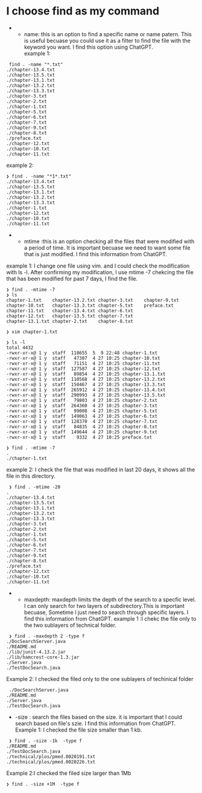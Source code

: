 # I choose find as my command </br>
*  - name: this is an option to find a specific name or name patern. This is useful becuase you could use it as a filter to find the file with the keyword you want. I find this option using ChatGPT.</br>
example 1:
```
 find . -name "*.txt"
./chapter-13.4.txt
./chapter-13.5.txt
./chapter-13.1.txt
./chapter-13.2.txt
./chapter-13.3.txt
./chapter-3.txt
./chapter-2.txt
./chapter-1.txt
./chapter-5.txt
./chapter-6.txt
./chapter-7.txt
./chapter-9.txt
./chapter-8.txt
./preface.txt
./chapter-12.txt
./chapter-10.txt
./chapter-11.txt
```

example 2:
```
❯ find . -name "*1*.txt"
./chapter-13.4.txt
./chapter-13.5.txt
./chapter-13.1.txt
./chapter-13.2.txt
./chapter-13.3.txt
./chapter-1.txt
./chapter-12.txt
./chapter-10.txt
./chapter-11.txt
```

* - mtime <digit>:this is an option checking all the files that were modified with a period of time. It is important becuase we need to want some file that is just modified. I find this information from ChatGPT.
 
 example 1: I change one file using vim. and I could check the modification with ls -l. After confirming my modification, I use mtime -7 chekcing the file that has been modified for past 7 days, I find the file.
```
❯ find . -mtime -7
❯ ls
chapter-1.txt    chapter-13.2.txt chapter-3.txt    chapter-9.txt
chapter-10.txt   chapter-13.3.txt chapter-5.txt    preface.txt
chapter-11.txt   chapter-13.4.txt chapter-6.txt
chapter-12.txt   chapter-13.5.txt chapter-7.txt
chapter-13.1.txt chapter-2.txt    chapter-8.txt
 
❯ vim chapter-1.txt
 
❯ ls -l
total 4432
-rwxr-xr-x@ 1 y  staff  118655  5  9 22:48 chapter-1.txt
-rwxr-xr-x@ 1 y  staff   47307  4 27 10:25 chapter-10.txt
-rwxr-xr-x@ 1 y  staff   71151  4 27 10:25 chapter-11.txt
-rwxr-xr-x@ 1 y  staff  127587  4 27 10:25 chapter-12.txt
-rwxr-xr-x@ 1 y  staff   89854  4 27 10:25 chapter-13.1.txt
-rwxr-xr-x@ 1 y  staff  110568  4 27 10:25 chapter-13.2.txt
-rwxr-xr-x@ 1 y  staff  150467  4 27 10:25 chapter-13.3.txt
-rwxr-xr-x@ 1 y  staff  265912  4 27 10:25 chapter-13.4.txt
-rwxr-xr-x@ 1 y  staff  290993  4 27 10:25 chapter-13.5.txt
-rwxr-xr-x@ 1 y  staff   79803  4 27 10:25 chapter-2.txt
-rwxr-xr-x@ 1 y  staff  264360  4 27 10:25 chapter-3.txt
-rwxr-xr-x@ 1 y  staff   99008  4 27 10:25 chapter-5.txt
-rwxr-xr-x@ 1 y  staff  149063  4 27 10:25 chapter-6.txt
-rwxr-xr-x@ 1 y  staff  128370  4 27 10:25 chapter-7.txt
-rwxr-xr-x@ 1 y  staff   84835  4 27 10:25 chapter-8.txt
-rwxr-xr-x@ 1 y  staff  149644  4 27 10:25 chapter-9.txt
-rwxr-xr-x@ 1 y  staff    9332  4 27 10:25 preface.txt
 
❯ find . -mtime -7
.
./chapter-1.txt
```

 example 2: I check the file that was modified in last 20 days, it shows all the file in this directory.
```
 ❯ find . -mtime -20
.
./chapter-13.4.txt
./chapter-13.5.txt
./chapter-13.1.txt
./chapter-13.2.txt
./chapter-13.3.txt
./chapter-3.txt
./chapter-2.txt
./chapter-1.txt
./chapter-5.txt
./chapter-6.txt
./chapter-7.txt
./chapter-9.txt
./chapter-8.txt
./preface.txt
./chapter-12.txt
./chapter-10.txt
./chapter-11.txt
```

* - maxdepth: maxdepth limits the depth of the search to a specfic level. I can only search for two layers of subdirectory.This is important becuase, Sometime I just need to search through specific layers. I find this information from ChatGPT.
 example 1 :I chekc the file only to the two sublayers of technical folder.
``` 
 ❯ find . -maxdepth 2 -type f
./DocSearchServer.java
./README.md
./lib/junit-4.13.2.jar
./lib/hamcrest-core-1.3.jar
./Server.java
./TestDocSearch.java
```
 Example 2: I checked the filed only to the one sublayers of techinical folder
```
 ./DocSearchServer.java
./README.md
./Server.java
./TestDocSearch.java
```
 
 * -size <file size>: search the files based on the size. it is important that I could search based on file's szie. I find this information from ChatGPT.
Example 1: I checked the file size smaller than 1 kb.
```
 ❯ find . -size -1k  -type f
./README.md
./TestDocSearch.java
./technical/plos/pmed.0020191.txt
./technical/plos/pmed.0020226.txt
```
 Example 2:I checked the filed size larger than 1Mb
 ``` 
 ❯ find . -size +1M  -type f
 ```
